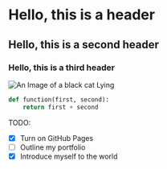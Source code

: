 # Hello, this is a header
## Hello, this is a second header
### Hello, this is a third header


![An Image of a black cat Lying](https://i.imgur.com/LpQhaKe.jpeg)


```python
def function(first, second):
    return first + second
```


TODO:
- [x] Turn on GitHub Pages
- [ ] Outline my portfolio
- [x] Introduce myself to the world

